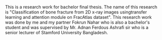 This is a research work for bachelor final thesis. The name of this research is "Classification of bone fracture from 2D x-ray images usingtransfer learning and attention module on FracAtlas dataset".
This research work was done by me and my partner Fokrun Nahar who is also a bachelor's student and was supervised by Mr. Adnan Ferdous Ashrafi sir who is a senior lecturer of Stamford University Bangladesh.
